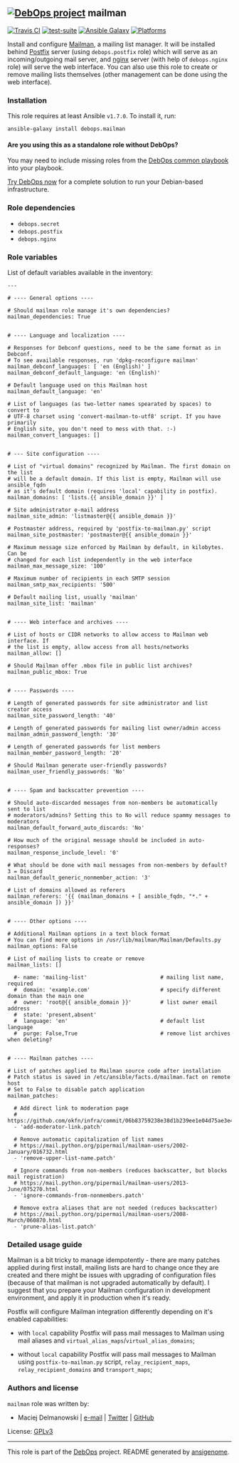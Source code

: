 
## [![DebOps project](http://debops.org/images/debops-small.png)](http://debops.org) mailman



[![Travis CI](http://img.shields.io/travis/debops/ansible-mailman.svg?style=flat)](http://travis-ci.org/debops/ansible-mailman) [![test-suite](http://img.shields.io/badge/test--suite-ansible--mailman-blue.svg?style=flat)](https://github.com/debops/test-suite/tree/master/ansible-mailman/)  [![Ansible Galaxy](http://img.shields.io/badge/galaxy-debops.mailman-660198.svg?style=flat)](https://galaxy.ansible.com/list#/roles/1574) [![Platforms](http://img.shields.io/badge/platforms-debian%20|%20ubuntu-lightgrey.svg?style=flat)](#)






Install and configure [Mailman](https://www.gnu.org/software/mailman/),
a mailing list manager. It will be installed behind
[Postfix](http://postfix.org/) server (using `debops.postfix` role) which
will serve as an incoming/outgoing mail server, and
[nginx](http://nginx.org/) server (with help of `debops.nginx` role) will
serve the web interface. You can also use this role to create or remove
mailing lists themselves (other management can be done using the web
interface).





### Installation

This role requires at least Ansible `v1.7.0`. To install it, run:

    ansible-galaxy install debops.mailman

#### Are you using this as a standalone role without DebOps?

You may need to include missing roles from the [DebOps common
playbook](https://github.com/debops/debops-playbooks/blob/master/playbooks/common.yml)
into your playbook.

[Try DebOps now](https://github.com/debops/debops) for a complete solution to run your Debian-based infrastructure.





### Role dependencies

- `debops.secret`
- `debops.postfix`
- `debops.nginx`





### Role variables

List of default variables available in the inventory:

    ---
    
    # ---- General options ----
    
    # Should mailman role manage it's own dependencies?
    mailman_dependencies: True
    
    
    # ---- Language and localization ----
    
    # Responses for Debconf questions, need to be the same format as in Debconf.
    # To see available responses, run 'dpkg-reconfigure mailman'
    mailman_debconf_languages: [ 'en (English)' ]
    mailman_debconf_default_language: 'en (English)'
    
    # Default language used on this Mailman host
    mailman_default_language: 'en'
    
    # List of languages (as two-letter names spearated by spaces) to convert to
    # UTF-8 charset using 'convert-mailman-to-utf8' script. If you have primarily
    # English site, you don't need to mess with that. :-)
    mailman_convert_languages: []
    
    
    # --- Site configuration ----
    
    # List of "virtual domains" recognized by Mailman. The first domain on the list
    # will be a default domain. If this list is empty, Mailman will use ansible_fqdn
    # as it's default domain (requires 'local' capability in postfix).
    mailman_domains: [ 'lists.{{ ansible_domain }}' ]
    
    # Site administrator e-mail address
    mailman_site_admin: 'listmaster@{{ ansible_domain }}'
    
    # Postmaster address, required by 'postfix-to-mailman.py' script
    mailman_site_postmaster: 'postmaster@{{ ansible_domain }}'
    
    # Maximum message size enforced by Mailman by default, in kilobytes. Can be
    # changed for each list independently in the web interface
    mailman_max_message_size: '100'
    
    # Maximum number of recipients in each SMTP session
    mailman_smtp_max_recipients: '500'
    
    # Default mailing list, usually 'mailman'
    mailman_site_list: 'mailman'
    
    
    # ---- Web interface and archives ----
    
    # List of hosts or CIDR networks to allow access to Mailman web interface. If
    # the list is empty, allow access from all hosts/networks
    mailman_allow: []
    
    # Should Mailman offer .mbox file in public list archives?
    mailman_public_mbox: True
    
    
    # ---- Passwords ----
    
    # Length of generated passwords for site administrator and list creator access
    mailman_site_password_length: '40'
    
    # Length of generated passwords for mailing list owner/admin access
    mailman_admin_password_length: '30'
    
    # Length of generated passwords for list members
    mailman_member_password_length: '20'
    
    # Should Mailman generate user-friendly passwords?
    mailman_user_friendly_passwords: 'No'
    
    
    # ---- Spam and backscatter prevention ----
    
    # Should auto-discarded messages from non-members be automatically sent to list
    # moderators/admins? Setting this to No will reduce spammy messages to moderators
    mailman_default_forward_auto_discards: 'No'
    
    # How much of the original message should be included in auto-responses?
    mailman_response_include_level: '0'
    
    # What should be done with mail messages from non-members by default? 3 = Discard
    mailman_default_generic_nonmember_action: '3'
    
    # List of domains allowed as referers
    mailman_referers: '{{ (mailman_domains + [ ansible_fqdn, "*." + ansible_domain ]) }}'
    
    
    # ---- Other options ----
    
    # Additional Mailman options in a text block format
    # You can find more options in /usr/lib/mailman/Mailman/Defaults.py
    mailman_options: False
    
    # List of mailing lists to create or remove
    mailman_lists: []
    
      #- name: 'mailing-list'                       # mailing list name, required
      #  domain: 'example.com'                      # specify different domain than the main one
      #  owner: 'root@{{ ansible_domain }}'         # list owner email address
      #  state: 'present,absent'
      #  language: 'en'                             # default list language
      #  purge: False,True                          # remove list archives when deleting?
    
    
    # ---- Mailman patches ----
    
    # List of patches applied to Mailman source code after installation
    # Patch status is saved in /etc/ansible/facts.d/mailman.fact on remote host
    # Set to False to disable patch application
    mailman_patches:
    
      # Add direct link to moderation page
      # https://github.com/okfn/infra/commit/06b83759238e38d1b239ee1e04d75ae3e46365ae
      - 'add-moderator-link.patch'
    
      # Remove automatic capitalization of list names
      # https://mail.python.org/pipermail/mailman-users/2002-January/016732.html
      - 'remove-upper-list-name.patch'
    
      # Ignore commands from non-members (reduces backscatter, but blocks mail registration)
      # https://mail.python.org/pipermail/mailman-users/2013-June/075270.html
      - 'ignore-commands-from-nonmembers.patch'
    
      # Remove extra aliases that are not needed (reduces backscatter)
      # https://mail.python.org/pipermail/mailman-users/2008-March/060870.html
      - 'prune-alias-list.patch'






### Detailed usage guide

Mailman is a bit tricky to manage idempotently - there are many patches
applied during first install, mailing lists are hard to change once they are
created and there might be issues with upgrading of configuration files
(because of that mailman is not upgraded automatically by default). I suggest
that you prepare your Mailman configuration in development environment, and
apply it in production when it's ready.

Postfix will configure Mailman integration differently depending on it's
enabled capabilities:

- with `local` capability Postfix will pass mail messages to Mailman using
  mail aliases and `virtual_alias_maps`/`virtual_alias_domains`;

- without `local` capability Postfix will pass mail messages to Mailman using
  `postfix-to-mailman.py` script, `relay_recipient_maps`, `relay_recipient_domains`
  and `transport_maps`;






### Authors and license

`mailman` role was written by:

- Maciej Delmanowski | [e-mail](mailto:drybjed@gmail.com) | [Twitter](https://twitter.com/drybjed) | [GitHub](https://github.com/drybjed)

License: [GPLv3](https://tldrlegal.com/license/gnu-general-public-license-v3-%28gpl-3%29)



***

This role is part of the [DebOps](http://debops.org/) project. README generated by [ansigenome](https://github.com/nickjj/ansigenome/).
